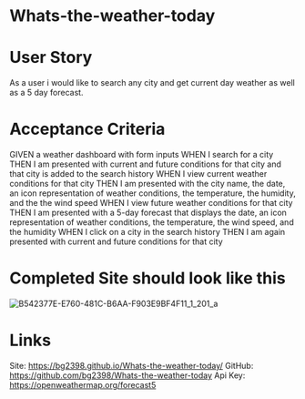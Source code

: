 # Whats-the-weather-today

# User Story
As a user i would like to search any city and get current day weather as well as a 5 day forecast.

# Acceptance Criteria 
GIVEN a weather dashboard with form inputs
WHEN I search for a city
THEN I am presented with current and future conditions for that city and that city is added to the search history
WHEN I view current weather conditions for that city
THEN I am presented with the city name, the date, an icon representation of weather conditions, the temperature, the humidity, and the the wind speed
WHEN I view future weather conditions for that city
THEN I am presented with a 5-day forecast that displays the date, an icon representation of weather conditions, the temperature, the wind speed, and the humidity
WHEN I click on a city in the search history
THEN I am again presented with current and future conditions for that city

# Completed Site should look like this

![B542377E-E760-481C-B6AA-F903E9BF4F11_1_201_a](https://user-images.githubusercontent.com/117424603/217385102-e43fd4a1-076f-496d-9a92-d64f4ef8be0c.jpeg)

# Links
Site: https://bg2398.github.io/Whats-the-weather-today/
GitHub: https://github.com/bg2398/Whats-the-weather-today
Api Key: https://openweathermap.org/forecast5 
